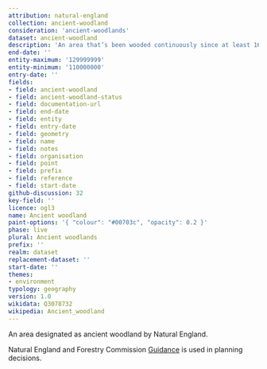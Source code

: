 ```yaml
---
attribution: natural-england
collection: ancient-woodland
consideration: 'ancient-woodlands'
dataset: ancient-woodland
description: 'An area that’s been wooded continuously since at least 1600 AD'
end-date: ''
entity-maximum: '129999999'
entity-minimum: '110000000'
entry-date: ''
fields:
- field: ancient-woodland
- field: ancient-woodland-status
- field: documentation-url
- field: end-date
- field: entity
- field: entry-date
- field: geometry
- field: name
- field: notes
- field: organisation
- field: point
- field: prefix
- field: reference
- field: start-date
github-discussion: 32
key-field: ''
licence: ogl3
name: Ancient woodland
paint-options: '{ "colour": "#00703c", "opacity": 0.2 }'
phase: live
plural: Ancient woodlands
prefix: ''
realm: dataset
replacement-dataset: ''
start-date: ''
themes:
- environment
typology: geography
version: 1.0
wikidata: Q3078732
wikipedia: Ancient_woodland
---
```


An area designated as ancient woodland by Natural England.

Natural England and Forestry Commission [Guidance](https://www.gov.uk/guidance/ancient-woodland-and-veteran-trees-protection-surveys-licences)  is used in planning decisions.
